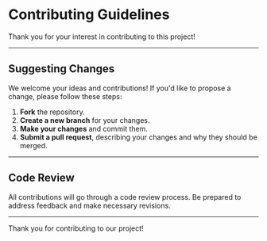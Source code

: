 # Contributing Guidelines

Thank you for your interest in contributing to this project!

---

## Suggesting Changes

We welcome your ideas and contributions! If you'd like to propose a change, please follow these steps:

1. **Fork** the repository.  
2. **Create a new branch** for your changes.  
3. **Make your changes** and commit them.  
4. **Submit a pull request**, describing your changes and why they should be merged.

---

## Code Review

All contributions will go through a code review process. Be prepared to address feedback and make necessary revisions.

---

Thank you for contributing to our project!
